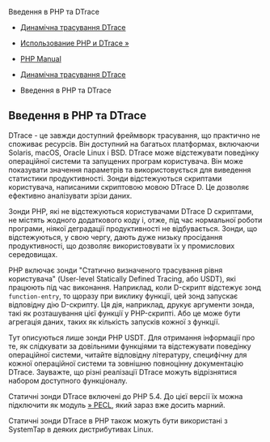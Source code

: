 Введення в PHP та DTrace

-   [Динамічна трасування DTrace](features.dtrace.html)
    
-   [Использование PHP и DTrace »](features.dtrace.dtrace.html)
    
-   [PHP Manual](index.html)
    
-   [Динамічна трасування DTrace](features.dtrace.html)
    
-   Введення в PHP та DTrace
    

## Введення в PHP та DTrace

DTrace - це завжди доступний фреймворк трасування, що практично не споживає ресурсів. Він доступний на багатьох платформах, включаючи Solaris, macOS, Oracle Linux і BSD. DTrace може відстежувати поведінку операційної системи та запущених програм користувача. Він може показувати значення параметрів та використовується для виведення статистики продуктивності. Зонди відстежуються скриптами користувача, написаними скриптовою мовою DTrace D. Це дозволяє ефективно аналізувати зрізи даних.

Зонди PHP, які не відстежуються користувачами DTrace D скриптами, не містять жодного додаткового коду і, отже, під час нормальної роботи програми, ніякої деградації продуктивності не відбувається. Зонди, що відстежуються, у свою чергу, дають дуже низьку просідання продуктивності, що дозволяє використовувати їх у промислових середовищах.

PHP включає зонди "Статично визначеного трасування рівня користувача" (User-level Statically Defined Tracing, або USDT), які працюють під час виконання. Наприклад, коли D-скрипт відстежує зонд `function-entry`, то щоразу при виклику функції, цей зонд запускає відповідну дію D-скрипту. Ця дія, наприклад, друкує аргументи зонда, такі як розташування цієї функції у PHP-скрипті. Або це може бути агрегація даних, таких як кількість запусків кожної з функції.

Тут описуються лише зонди PHP USDT. Для отримання інформації про те, як слідкувати за довільними функціями та відстежувати поведінку операційної системи, читайте відповідну літературу, специфічну для кожної операційної системи та зовнішню повноцінну документацію DTrace. Зауважте, що різні реалізації DTrace можуть відрізнятися набором доступного функціоналу.

Статичні зонди DTrace включені до PHP 5.4. До цієї версії їх можна підключити як модуль [» PECL](https://pecl.php.net/), який зараз вже досить марний.

Статичні зонди DTrace в PHP також можуть бути використані з SystemTap в деяких дистрибутивах Linux.